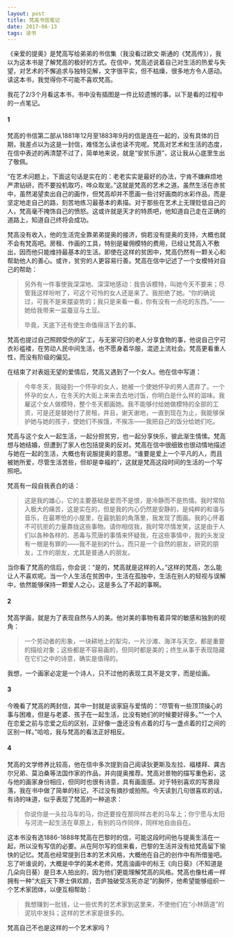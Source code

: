 ```yaml
---
layout: post
title: 梵高书信笔记
date: 2017-06-13
tags: 读书
---
```


《亲爱的提奥》是梵高写给弟弟的书信集（我没看过欧文·斯通的《梵高传》），我以为这本书是了解梵高的极好的方式。在信中，梵高述说着自己对生活的热爱与失望，对艺术的不懈追求与独特见解，文字很平实，但不枯燥，很多地方令人感动。读这本书，我觉得你不可能不喜欢梵高。

我花了2/3个月看这本书，书中没有插图是一件比较遗憾的事。以下是看的过程中的一点笔记。

#### 1
梵高的书信第二部从1881年12月至1883年9月的信是连在一起的，没有具体的日期，我差点以为这是一封信，难怪怎么读也读不完呢。梵高对艺术和生活的态度，在信中表述的再清楚不过了，简单地来说，就是“安贫乐道”，这让我从心底里生出了敬佩。

“在艺术问题上，下面这句话是实在的：老老实实是最好的办法，宁肯不嫌麻烦地严肃钻研，而不要投机取巧，哗众取宠。”这就是梵高的艺术之道。虽然生活在赤贫中，虽然渴望卖出自己的画作，但梵高却并不愿画一些讨好画商的水彩作品，而是坚定地走自己的路，刻苦地练习最基本的素描。对于那些在艺术上无理贬低自己的人，梵高毫不掩饰自己的愤怒。这或许就是天才的特质吧，他知道自己走在正确的道路上，知道自己终将会成功。

梵高没有收入，他的生活完全靠弟弟提奥的接济，倘若没有提奥的支持，大概也就不会有梵高吧。房租、作画的工具，特别是雇佣模特的费用，已经让梵高入不敷出，因而他只能维持最基本的生活。即使在这样的贫困中，梵高仍然有一颗关心和帮助他人的善心。或许，贫穷的人更容易行善。梵高在信中记述了一个女模特对自己的帮助：

> 另外有一件事使我深深地、深深地感动：我告诉模特，叫她今天不要来；尽管我这样吩咐了，可这个可怜的女人还是来了。我拒绝了她。“你的确说过，可我不是来摆姿势的；我只是来看一看，你有没有一点吃的东西。”——她给我带来一盆蚕豆与土豆。
> 
> 毕竟，天底下还有使生命值得活下去的事。

梵高也提过自己照顾受伤的矿工，与无家可归的老人分享食物的事，他说自己宁可衣衫褴褛，在劳动人民中间生活，也不愿身着华服，混迹上流社会。梵高更看重人性，而没有阶级的偏见。

在结束了对表姐无望的爱情后，梵高又遇到了一个女人。他在信中写道：

> 今年冬天，我碰到一个怀孕的女人，她被一个使她怀孕的男人遗弃了。一个怀孕的女人，在冬天的大街上来来去去地讨饭，你明白是什么样的滋味。我雇这个女人做模特，整个冬天都画她。我不能够付给她做模特的全部的工资，可是还是替她付了房租，并且，谢天谢地，一直到现在为止，我能够保护她与她的孩子，使她们不挨饿，不挨冻——我把自己的饭分给她们吃。

梵高与这个女人一起生活，一起分担贫穷，也一起分享快乐，彼此渐生情愫。梵高想与她结婚，但遭到了家人也包括提奥的反对。梵高在信中很细致也很动情地描述与她在一起的生活，大概也有说服提奥的意思。“谁要是爱上一个平凡的人，而且被她所爱，尽管生活苦些，但却是幸福的”，这就是梵高这段时间的生活的一个写照吧。

梵高有一段自我表白的话：

> 这是我的雄心，它的主要基础是爱而不是恨，是冷静而不是热情。我时常陷入极大的痛苦，这是实在的，但是我的内心仍然是安静的，是纯粹的和谐与音乐，在最寒伧的小屋里，在最肮脏的角落里，我发现了图画。我的心怀着不可抗拒的力量靠拢这些事物。请你相信我，我时常尽情发笑，这是由于人们以各种各样的、恶毒与荒唐的事情来怀疑我，在这些事情中，我的头发没有一根是有罪的——我不是别的什么，而只是一个自然的朋友，研究的朋友，工作的朋友，尤其是普通人的朋友。

当你看了梵高的信后，你会说：“是的，梵高就是这样的人。”这样的梵高，怎么能让人不喜欢呢。当一个人生活在贫困中，生活在孤独中，生活在别人的轻视与误解中，依然能够保持一颗爱人之心，这是多么了不起的事啊。

#### 2
梵高学画，就是为了表现自然与人的美。他对美的事物有着异常的敏感和独到的视角：

> 一个劳动者的形象，一块耕地上的犁沟，一片沙滩、海洋与天空，都是重要的描绘对象；这些都是不容易画的，但同时都是美的；终生从事于表现隐藏在它们之中的诗意，确实是值得的。

我想，一个画家必定是一个诗人，只不过他的表现工具不是文字，而是绘画。

#### 3
今晚看了梵高的两封信，其中一封就是谈家庭与爱情的：“尽管有一些顶顶操心的事与困难，但是与老婆、孩子在一起生活，比没有她们的时候要好得多。”“一个人在恋爱之前与恋爱之后的区别，正好像一盏还没有点着的灯与一盏点着的灯之间的区别一样。”哈哈，我与梵高的看法正好相反。

#### 4
梵高的文学修养比较高，他在信中多次提到自己阅读狄更斯及左拉、福楼拜、龚古尔兄弟、莫泊桑等法国作家的作品，并向提奥推荐。梵高对景物的描写重色彩，这与他的画家身份相应，但同时也很有诗意，具有画面感。对于特别喜欢的写景段落，我在书中做了简单的标记，不过没有摘抄或拍照。今天读到几句很喜欢的话，有诗的味道，似乎表现了梵高的一种追求：

> 你说你是一头拉马车的马，你还要拴在那同样古老的马车上；你宁愿与太阳与河流一起生活在草原上，有别的马作同伴，同样地自由自在。

这本书没有选1886-1888年梵高在巴黎时的信，可能这段时间他与提奥生活在一起，所以没有写信的必要。从在阿尔写的信来看，巴黎的生活并没有给梵高留下愉快的记忆。梵高也经常提到日本的艺术风格，大概他在自己的创作中有所借鉴吧。忘了听谁说的，大概是中学的美术老师，梵高油画中的标王《向日葵》（不知道是几朵向日葵）是日本人拍出的，因为他们更能理解梵高的风格。梵高也像杜甫一样拥有一种“大庇天下寒士俱欢颜，吾庐独破受冻死亦足”的胸怀，他希望能够组织一个艺术家团体，以便互相帮助：

> 我想赚到一批钱，让一些优秀的艺术家到这里来，不使他们在“小林荫道”的泥坑中发抖；这样的艺术家是很多的。

梵高自己不也是这样的一个艺术家吗？